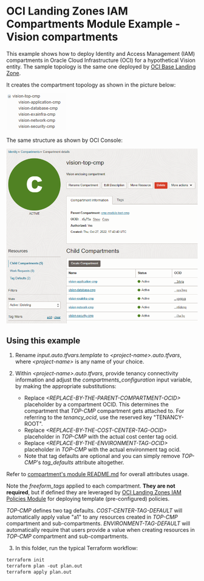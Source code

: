 # OCI Landing Zones IAM Compartments Module Example - Vision compartments

This example shows how to deploy Identity and Access Management (IAM) compartments in Oracle Cloud Infrastructure (OCI) for a hypothetical Vision entity. The sample topology is the same one deployed by [OCI Base Landing Zone](https://github.com/oracle-oci-landing-zones/oci-base-landing-zone). 

It creates the compartment topology as shown in the picture below:

![Compartments Topology](./images/compartments_tree.PNG)

The same structure as shown by OCI Console:

![Compartments](./images/compartments.PNG)

## Using this example
1. Rename *input.auto.tfvars.template* to *\<project-name\>.auto.tfvars*, where *\<project-name\>* is any name of your choice.

2. Within *\<project-name\>.auto.tfvars*, provide tenancy connectivity information and adjust the *compartments_configuration* input variable, by making the appropriate substitutions:
   - Replace *\<REPLACE-BY-THE-PARENT-COMPARTMENT-OCID\>* placeholder by a compartment OCID. This determines the compartment that *TOP-CMP* compartment gets attached to. For referring to the *tenancy_ocid*, use the reserved key "TENANCY-ROOT".
   - Replace *\<REPLACE-BY-THE-COST-CENTER-TAG-OCID\>* placeholder in *TOP-CMP* with the actual cost center tag ocid.
   - Replace *\<REPLACE-BY-THE-ENVIRONMENT-TAG-OCID\>* placeholder in *TOP-CMP* with the actual environment tag ocid.
   - Note that tag defaults are optional and you can simply remove *TOP-CMP*'s *tag_defaults* attribute altogether.

Refer to [compartment's module README.md](../../README.md) for overall attributes usage.

Note the *freeform_tags* applied to each compartment. **They are not required**, but if defined they are leveraged by [OCI Landing Zones IAM Policies Module](../../../policies/) for deploying template (pre-configured) policies.

*TOP-CMP* defines two tag defaults. *COST-CENTER-TAG-DEFAULT* will automatically apply value "a1" to any resources created in *TOP-CMP* compartment and  sub-compartments. *ENVIRONMENT-TAG-DEFAULT* will automatically require that users provide a value when creating resources in *TOP-CMP* compartment and  sub-compartments.

3. In this folder, run the typical Terraform workflow:
```
terraform init
terraform plan -out plan.out
terraform apply plan.out
```